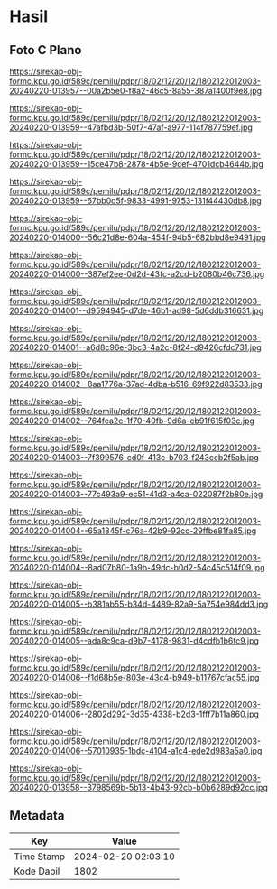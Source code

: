 # Hasil

## Foto C Plano

https://sirekap-obj-formc.kpu.go.id/589c/pemilu/pdpr/18/02/12/20/12/1802122012003-20240220-013957--00a2b5e0-f8a2-46c5-8a55-387a1400f9e8.jpg

https://sirekap-obj-formc.kpu.go.id/589c/pemilu/pdpr/18/02/12/20/12/1802122012003-20240220-013959--47afbd3b-50f7-47af-a977-114f787759ef.jpg

https://sirekap-obj-formc.kpu.go.id/589c/pemilu/pdpr/18/02/12/20/12/1802122012003-20240220-013959--15ce47b8-2878-4b5e-9cef-4701dcb4644b.jpg

https://sirekap-obj-formc.kpu.go.id/589c/pemilu/pdpr/18/02/12/20/12/1802122012003-20240220-013959--67bb0d5f-9833-4991-9753-131f44430db8.jpg

https://sirekap-obj-formc.kpu.go.id/589c/pemilu/pdpr/18/02/12/20/12/1802122012003-20240220-014000--56c21d8e-604a-454f-94b5-682bbd8e9491.jpg

https://sirekap-obj-formc.kpu.go.id/589c/pemilu/pdpr/18/02/12/20/12/1802122012003-20240220-014000--387ef2ee-0d2d-43fc-a2cd-b2080b46c736.jpg

https://sirekap-obj-formc.kpu.go.id/589c/pemilu/pdpr/18/02/12/20/12/1802122012003-20240220-014001--d9594945-d7de-46b1-ad98-5d6ddb316631.jpg

https://sirekap-obj-formc.kpu.go.id/589c/pemilu/pdpr/18/02/12/20/12/1802122012003-20240220-014001--a6d8c96e-3bc3-4a2c-8f24-d9426cfdc731.jpg

https://sirekap-obj-formc.kpu.go.id/589c/pemilu/pdpr/18/02/12/20/12/1802122012003-20240220-014002--8aa1776a-37ad-4dba-b516-69f922d83533.jpg

https://sirekap-obj-formc.kpu.go.id/589c/pemilu/pdpr/18/02/12/20/12/1802122012003-20240220-014002--764fea2e-1f70-40fb-9d6a-eb91f615f03c.jpg

https://sirekap-obj-formc.kpu.go.id/589c/pemilu/pdpr/18/02/12/20/12/1802122012003-20240220-014003--7f399576-cd0f-413c-b703-f243ccb2f5ab.jpg

https://sirekap-obj-formc.kpu.go.id/589c/pemilu/pdpr/18/02/12/20/12/1802122012003-20240220-014003--77c493a9-ec51-41d3-a4ca-022087f2b80e.jpg

https://sirekap-obj-formc.kpu.go.id/589c/pemilu/pdpr/18/02/12/20/12/1802122012003-20240220-014004--65a1845f-c76a-42b9-92cc-29ffbe81fa85.jpg

https://sirekap-obj-formc.kpu.go.id/589c/pemilu/pdpr/18/02/12/20/12/1802122012003-20240220-014004--8ad07b80-1a9b-49dc-b0d2-54c45c514f09.jpg

https://sirekap-obj-formc.kpu.go.id/589c/pemilu/pdpr/18/02/12/20/12/1802122012003-20240220-014005--b381ab55-b34d-4489-82a9-5a754e984dd3.jpg

https://sirekap-obj-formc.kpu.go.id/589c/pemilu/pdpr/18/02/12/20/12/1802122012003-20240220-014005--ada8c9ca-d9b7-4178-9831-d4cdfb1b6fc9.jpg

https://sirekap-obj-formc.kpu.go.id/589c/pemilu/pdpr/18/02/12/20/12/1802122012003-20240220-014006--f1d68b5e-803e-43c4-b949-b11767cfac55.jpg

https://sirekap-obj-formc.kpu.go.id/589c/pemilu/pdpr/18/02/12/20/12/1802122012003-20240220-014006--2802d292-3d35-4338-b2d3-1fff7b11a860.jpg

https://sirekap-obj-formc.kpu.go.id/589c/pemilu/pdpr/18/02/12/20/12/1802122012003-20240220-014006--57010935-1bdc-4104-a1c4-ede2d983a5a0.jpg

https://sirekap-obj-formc.kpu.go.id/589c/pemilu/pdpr/18/02/12/20/12/1802122012003-20240220-013958--3798569b-5b13-4b43-92cb-b0b6289d92cc.jpg


## Metadata

| Key        | Value               |
| ---------- | ------------------- |
| Time Stamp | 2024-02-20 02:03:10 |
| Kode Dapil | 1802                |



